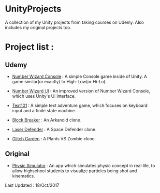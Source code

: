 # UnityProjects
A collection of my Unity projects from taking courses on Udemy. Also includes my original projects too.

Project list :
==================

Udemy
-----

+ [Number Wizard Console](https://github.com/NanoCode012/UnityProjects/tree/master/Number%20Wizard%20Console) : A simple Console game inside of Unity. A game similar(or exactly) to High-Low(or Hi-Lo).

+ [Number Wizard UI](https://github.com/NanoCode012/UnityProjects/tree/master/Number%20Wizard%20UI) : An improved version of Number Wizard Console, which uses Unity's UI interface.

+ [Text101](https://github.com/NanoCode012/UnityProjects/tree/master/Text101) : A simple text adventure game, which focuses on keyboard input and a finite state machine.

+ [Block Breaker](https://github.com/NanoCode012/UnityProjects/tree/master/Block%20Breaker) : An Arkanoid clone. 

+ [Laser Defender](https://github.com/NanoCode012/UnityProjects/tree/master/Laser%20Defender) : A Space Defender clone.

+ [Glitch Garden](https://github.com/NanoCode012/UnityProjects/tree/master/Glitch%20Garden) : A Plants VS Zombie clone.

Original
--------

+ [Physic Simulator](https://github.com/NanoCode012/UnityProjects/tree/master/Physic%20Simulator) : An app which simulates physic concept in real life, to allow highschool students to visualize particles being shot and kinematics.

Last Updated : 18/Oct/2017
